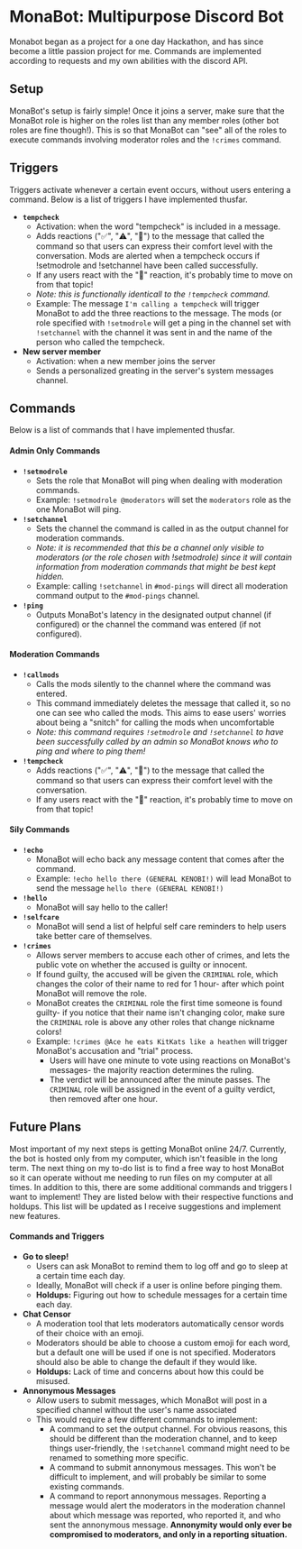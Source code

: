 # MonaBot: Multipurpose Discord Bot

Monabot began as a project for a one day Hackathon, and has since become a little passion project for me. Commands are implemented according to requests and my own abilities with the discord API.

## Setup
MonaBot's setup is fairly simple! Once it joins a server, make sure that the MonaBot role is higher on the roles list than any member roles (other bot roles are fine though!). This is so that 
MonaBot can "see" all of the roles to execute commands involving moderator roles and the `!crimes` command.

## Triggers
Triggers activate whenever a certain event occurs, without users entering a command. Below is a list of triggers I have implemented thusfar.
* __`tempcheck`__
  * Activation: when the word "tempcheck" is included in a message.
  * Adds reactions ("✅", "⚠️", "🛑") to the message that called the command so that users can express their comfort level with the conversation. Mods are alerted when a tempcheck occurs if !setmodrole and !setchannel have been called successfully.
  * If any users react with the "🛑" reaction, it's probably time to move on from that topic!
  * _Note: this is functionally identicall to the `!tempcheck` command._
  * Example: The message `I'm calling a tempcheck` will trigger MonaBot to add the three reactions to the message. The mods (or role specified with `!setmodrole` will get a ping in the channel set with `!setchannel` with the channel it was sent in and the name of the person who called the tempcheck.
* __New server member__
  * Activation: when a new member joins the server
  * Sends a personalized greating in the server's system messages channel.

## Commands
Below is a list of commands that I have implemented thusfar.
#### Admin Only Commands
* __`!setmodrole`__
  * Sets the role that MonaBot will ping when dealing with moderation commands.
  * Example: `!setmodrole @moderators` will set the `moderators` role as the one MonaBot will ping.
* __`!setchannel`__
  * Sets the channel the command is called in as the output channel for moderation commands.
  * _Note: it is recommended that this be a channel only visible to moderators (or the role chosen with !setmodrole) since it will contain information from moderation commands that might be best kept hidden._
  * Example: calling `!setchannel` in `#mod-pings` will direct all moderation command output to the `#mod-pings` channel.
* __`!ping`__
  * Outputs MonaBot's latency in the designated output channel (if configured) or the channel the command was entered (if not configured).
 
#### Moderation Commands
* __`!callmods`__
  * Calls the mods silently to the channel where the command was entered.
  * This command immediately deletes the message that called it, so no one can see who called the mods. This aims to ease users' worries about being a "snitch" for calling the mods when uncomfortable
  * _Note: this command requires `!setmodrole` and `!setchannel` to have been successfully called by an admin so MonaBot knows who to ping and where to ping them!_
* __`!tempcheck`__
  * Adds reactions ("✅", "⚠️", "🛑") to the message that called the command so that users can express their comfort level with the conversation.
  * If any users react with the "🛑" reaction, it's probably time to move on from that topic!

#### Sily Commands
* __`!echo`__
  * MonaBot will echo back any message content that comes after the command.
  * Example: `!echo hello there (GENERAL KENOBI!)` will lead MonaBot to send the message `hello there (GENERAL KENOBI!)`
* __`!hello`__
  * MonaBot will say hello to the caller!
* __`!selfcare`__
  * MonaBot will send a list of helpful self care reminders to help users take better care of themselves.
* __`!crimes`__
  * Allows server members to accuse each other of crimes, and lets the public vote on whether the accused is guilty or innocent.
  * If found guilty, the accused will be given the `CRIMINAL` role, which changes the color of their name to red for 1 hour- after which point MonaBot will remove the role.
  * MonaBot creates the `CRIMINAL` role the first time someone is found guilty- if you notice that their name isn't changing color, make sure the `CRIMINAL` role is above any other roles that change nickname colors! 
  * Example: `!crimes @Ace he eats KitKats like a heathen` will trigger MonaBot's accusation and "trial" process. 
    * Users will have one minute to vote using reactions on MonaBot's messages- the majority reaction determines the ruling.
    * The verdict will be announced after the minute passes. The `CRIMINAL` role will be assigned in the event of a guilty verdict, then removed after one hour.
  

## Future Plans
Most important of my next steps is getting MonaBot online 24/7. Currently, the bot is hosted only from my computer, which isn't feasible in the long term. The next thing on my to-do list is to find a free way to host MonaBot so it can operate without me needing to run files on my computer at all times.
In addition to this, there are some additional commands and triggers I want to implement! They are listed below with their respective functions and holdups. This list will be updated as I receive suggestions and implement new features.
#### Commands and Triggers
* __Go to sleep!__
  * Users can ask MonaBot to remind them to log off and go to sleep at a certain time each day.
  * Ideally, MonaBot will check if a user is online before pinging them.
  * __Holdups:__ Figuring out how to schedule messages for a certain time each day.
* __Chat Censor__
  * A moderation tool that lets moderators automatically censor words of their choice with an emoji.
  * Moderators should be able to choose a custom emoji for each word, but a default one will be used if one is not specified. Moderators should also be able to change the default if they would like.
  * __Holdups:__ Lack of time and concerns about how this could be misused.
* __Annonymous Messages__
  * Allow users to submit messages, which MonaBot will post in a specified channel without the user's name associated
  * This would require a few different commands to implement:
    * A command to set the output channel. For obvious reasons, this should be different than the moderation channel, and to keep things user-friendly, the `!setchannel` command might need to be renamed to something more specific.
    * A command to submit annonymous messages. This won't be difficult to implement, and will probably be similar to some existing commands.
    * A command to report annonymous messages. Reporting a message would alert the moderators in the moderation channel about which message was reported, who reported it, and who sent the annonymous message. __Annonymity would only ever be compromised to moderators, and only in a reporting situation.__
 
  
  
  
  
  
  
  

